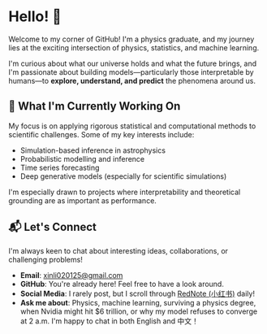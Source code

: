 # Hello! 👋

Welcome to my corner of GitHub! I'm a physics graduate, and my journey lies at the exciting intersection of physics, statistics, and machine learning.

I'm curious about what our universe holds and what the future brings, and I'm passionate about building models—particularly those interpretable by humans—to **explore, understand, and predict** the phenomena around us.

## 🚀 What I'm Currently Working On

My focus is on applying rigorous statistical and computational methods to scientific challenges. Some of my key interests include:

- Simulation-based inference in astrophysics
- Probabilistic modelling and inference
- Time series forecasting
- Deep generative models (especially for scientific simulations)

I'm especially drawn to projects where interpretability and theoretical grounding are as important as performance.

## 📬 Let's Connect

I'm always keen to chat about interesting ideas, collaborations, or challenging problems!

- **Email**: [xinli020125@gmail.com](mailto:xinli020125@gmail.com)
- **GitHub**: You're already here! Feel free to have a look around.
- **Social Media**: I rarely post, but I scroll through [RedNote (小红书)](https://www.xiaohongshu.com/user/profile/5cc47bed000000001102a0a2) daily!
- **Ask me about**: Physics, machine learning, surviving a physics degree, when Nvidia might hit $6 trillion, or why my model refuses to converge at 2 a.m. I'm happy to chat in both English and 中文！
